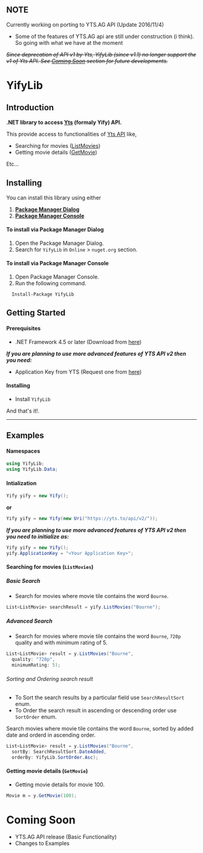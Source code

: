 ## NOTE
Currently working on porting to YTS.AG API (Update 2016/11/4)
* Some of the features of YTS.AG api are still under construction (i think). So going with what we have at the moment

~~_Since deprecation of API v1 by Yts, YifyLib (since v1.1) no longer support the v1 of Yts API.
See [Coming Soon](/README.md#coming-soon) section for future developments._~~

# YifyLib

## Introduction
**.NET library to access [Yts](https://yts.to/) (formaly Yify) API.**

This provide access to functionalities of [Yts API](https://yts.to/api) like,

* Searching for movies ([ListMovies](/README.md#searching-for-movies-listmovies))
* Getting movie details ([GetMovie](/README.md#getting-movie-details-getmovie))

Etc…

## Installing

You can install this library using either 

1. **[Package Manager Dialog](https://docs.nuget.org/consume/Package-Manager-Dialog)**
2. **[Package Manager Console](http://docs.nuget.org/consume/package-manager-console)** 

#### To install via Package Manager Dialog

1. Open the Package Manager Dialog.
2. Search for `YifyLib` in `Online` > `nuget.org` section.

#### To install via Package Manager Console

1. Open Package Manager Console.
2. Run the following command.

```
  Install-Package YifyLib
```

## Getting Started

#### Prerequisites

* .NET Framework 4.5 or later (Download from [here](https://www.microsoft.com/en-us/download/details.aspx?id=30653))

**_If you are planning to use more advanced features of YTS API v2 then you need:_**

* Application Key from YTS (Request one from [here](https://yts.to/contact))

#### Installing

* Install `YifyLib`

And that's it!.

---

## Examples

#### Namespaces
```c#
using YifyLib;
using YifyLib.Data;
```

#### Intialization

```c#
Yify yify = new Yify();
```
__or__
```c#
Yify yify = new Yify(new Uri("https://yts.to/api/v2/"));
```

**_If you are planning to use more advanced features of YTS API v2 then you need to initialize as:_**
```c#
Yify yify = new Yify();
yify.ApplicationKey = "<Your Application Key>";
```

#### Searching for movies (`ListMovies`)

##### Basic Search
* Search for movies where movie tile contains the word `Bourne`.
```c#
List<ListMovie> searchResult = yify.ListMovies("Bourne");
```

##### Advanced Search

* Search for movies where movie tile contains the word `Bourne`, `720p` quality and with minimum rating of 5.
```c#
List<ListMovie> result = y.ListMovies("Bourne", 
  quality: "720p", 
  minimumRating: 5);
```

###### Sorting and Ordering search result

- To Sort the search results by a particular field use `SearchResultSort` enum.
- To Order the search result in ascending or descending order use `SortOrder` enum.

Search movies where movie tile contains the word `Bourne`, sorted by added date and orderd in ascending order.
```c#
List<ListMovie> result = y.ListMovies("Bourne", 
  sortBy: SearchResultSort.DateAdded, 
  orderBy: YifyLib.SortOrder.Asc);
```

#### Getting movie details (`GetMovie`)

* Getting movie details for movie 100.

```c#
Movie m = y.GetMovie(100);
```

# Coming Soon
* YTS.AG API release (Basic Functionality)
* Changes to Examples
